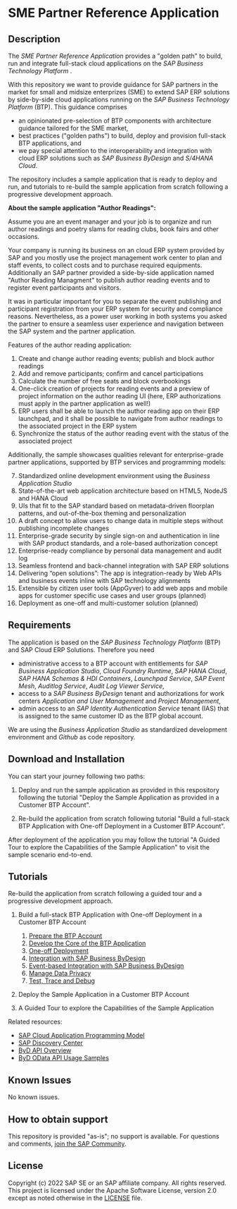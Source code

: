 # SME Partner Reference Application

<!--- Register repository https://api.reuse.software/register, then add REUSE badge:
[![REUSE status](https://api.reuse.software/badge/github.com/SAP-samples/REPO-NAME)](https://api.reuse.software/info/github.com/SAP-samples/REPO-NAME)
-->

## Description

The *SME Partner Reference Application* provides a "golden path" to build, run and integrate full-stack cloud applications on the *SAP Business Technology Platform* .

With this repository we want to provide guidance for SAP partners in the market for small and midsize enterprizes (SME) to extend SAP ERP solutions by side-by-side cloud applications running on the *SAP Business Technology Platform* (BTP). This guidance comprises
- an opinionated pre-selection of BTP components with architecture guidance tailored for the SME market, 
- best practices ("golden paths") to build, deploy and provision full-stack BTP applications, and
- we pay special attention to the interoperability and integration with cloud ERP solutions such as *SAP Business ByDesign* and *S/4HANA Cloud*.

The repository includes a sample application that is ready to deploy and run, and tutorials to re-build the sample application from scratch following a progressive development approach. 

**About the sample application "Author Readings":**

Assume you are an event manager and your job is to organize and run author readings and poetry slams for reading clubs, book fairs and other occasions. 

Your company is running its business on an cloud ERP system provided by SAP and you mostly use the project management work center to plan and staff events, to collect costs and to purchase required equipments. 
Additionally an SAP partner provided a side-by-side application named "Author Reading Managment" to publish author reading events and to register event participants and visitors. 

It was in particular important for you to separate the event publishing and participant registration from your ERP system for security and compliance reasons. Nevertheless, as a power user working in both systems you asked the partner to ensure a seamless user experience and navigation between the SAP system and the partner application.

Features of the author reading application:

1. Create and change author reading events; publish and block author readings
2. Add and remove participants; confirm and cancel participations
3. Calculate the number of free seats and block overbookings
4. One-click creation of projects for reading events and a preview of project information on the author reading UI (here, ERP authorizations must apply in the partner application as well!)
5. ERP users shall be able to launch the author reading app on their ERP launchpad, and it shall be possible to navigate from author readings to the associated project in the ERP system
6. Synchronize the status of the author reading event with the status of the associated project

Additionally, the sample showcases qualities relevant for enterprise-grade partner applications, supported by BTP services and programming models:

7. Standardized online development environment using the *Business Application Studio*
8. State-of-the-art web application architecture based on HTML5, NodeJS and HANA Cloud
9. UIs that fit to the SAP standard based on metadata-driven floorplan patterns, and out-of-the-box theming and personalization
10. A draft concept to allow users to change data in multiple steps without publishing incomplete changes
11. Enterprise-grade security by single sign-on and authentication in line with SAP product standards, and a role-based authorization concept
12. Enterprise-ready compliance by personal data management and audit log
13. Seamless frontend and back-channel integration with SAP ERP solutions
14.	Delivering “open solutions”: The app is integration-ready by Web APIs and business events inline with SAP technology alignments
15. Extensible by citizen user tools (AppGyver) to add web apps and mobile apps for customer specific use cases and user groups (planned)
16. Deployment as one-off and multi-customer solution (planned) 

## Requirements

The application is based on the *SAP Business Technology Platform* (BTP) and SAP Cloud ERP Solutions. Therefore you need 
- administrative access to a BTP account with entitlements for *SAP Business Application Studio*, *Cloud Foundry Runtime*, *SAP HANA Cloud*, *SAP HANA Schemas & HDI Containers*, *Launchpad Service*, *SAP Event Mesh*, *Auditlog Service*, *Audit Log Viewer Service*,
- access to a *SAP Business ByDesign* tenant and authorizations for work centers *Application and User Management* and *Project Management*,
- admin access to an *SAP Identity Authentication Service* tenant (IAS) that is assigned to the same customer ID as the BTP global account.

We are using the *Business Application Studio* as standardized development environment and *Github* as code repository.

## Download and Installation

You can start your journey following two paths:

1. Deploy and run the sample application as provided in this respository following the tutorial "Deploy the Sample Application as provided in a Customer BTP Account".

2. Re-build the application from scratch following tutorial "Build a full-stack BTP Application with One-off Deployment in a Customer BTP Account".

After deployment of the application you may follow the tutorial "A Guided Tour to explore the Capabilities of the Sample Application" to visit the sample scenario end-to-end.

## Tutorials

Re-build the application from scratch following a guided tour and a progressive development approach.

1. Build a full-stack BTP Application with One-off Deployment in a Customer BTP Account
    1. [Prepare the BTP Account](Tutorials/1-Prepare-BTP-Account.md) 
    2. [Develop the Core of the BTP Application](Tutorials/2-Develop-Core-Application.md)
    3. [One-off Deployment](Tutorials/3-One-Off-Deployment.md)
    4. [Integration with SAP Business ByDesign](Tutorials/4-ByD-Integration.md)
    5. [Event-based Integration with SAP Business ByDesign](Tutorials/5-ByD-Event-Integration.md)
    6. [Manage Data Privacy](Tutorials/6-Manage-Data-Privacy.md)
    7. [Test, Trace and Debug](Tutorials/7-Test-Trace-Debug.md)

2. Deploy the Sample Application in a Customer BTP Account

3. A Guided Tour to explore the Capabilities of the Sample Application

Related resources:
- [SAP Cloud Application Programming Model](https://cap.cloud.sap/docs/)
- [SAP Discovery Center](https://discovery-center.cloud.sap/missionssearch)
- [ByD API Overview](https://blogs.sap.com/2019/09/26/sap-business-bydesign-an-api-overview/)
- [ByD OData API Usage Samples](https://blogs.sap.com/2019/02/27/sap-business-bydesign-api-usage-samples/)

## Known Issues

No known issues.

## How to obtain support

This repository is provided "as-is"; no support is available. For questions and comments, [join the SAP Community](https://answers.sap.com/questions/ask.html).

## License

Copyright (c) 2022 SAP SE or an SAP affiliate company. All rights reserved. This project is licensed under the Apache Software License, version 2.0 except as noted otherwise in the [LICENSE](LICENSE) file.
